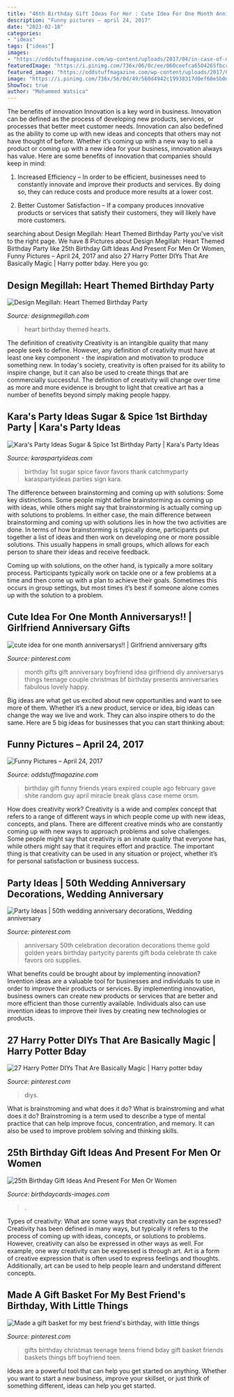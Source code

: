 ```yaml
---
title: "46th Birthday Gift Ideas For Her : Cute Idea For One Month Anniversarys!!"
description: "Funny pictures – april 24, 2017"
date: "2023-02-18"
categories:
- "ideas"
tags: ["ideas"]
images:
- "https://oddstuffmagazine.com/wp-content/uploads/2017/04/in-case-of-miracle-break-glass-650x880.jpg"
featuredImage: "https://i.pinimg.com/736x/06/0c/ee/060ceefca6504265fbcc11709ea017a7.jpg"
featured_image: "https://oddstuffmagazine.com/wp-content/uploads/2017/04/in-case-of-miracle-break-glass-650x880.jpg"
image: "https://i.pinimg.com/736x/56/0d/49/560d4942c19938317d0ef60e5b0dc6a3.jpg"
ShowToc: true
author: "Mohammed Watsica"
---
```



The benefits of innovation
Innovation is a key word in business. Innovation can be defined as the process of developing new products, services, or processes that better meet customer needs. Innovation can also bedefined as the ability to come up with new ideas and concepts that others may not have thought of before. Whether it’s coming up with a new way to sell a product or coming up with a new idea for your business, innovation always has value. Here are some benefits of innovation that companies should keep in mind: 
1) Increased Efficiency – In order to be efficient, businesses need to constantly innovate and improve their products and services. By doing so, they can reduce costs and produce more results at a lower cost. 

2) Better Customer Satisfaction – If a company produces innovative products or services that satisfy their customers, they will likely have more customers.

	

		
searching about Design Megillah: Heart Themed Birthday Party you've visit to the right page. We have 8 Pictures about Design Megillah: Heart Themed Birthday Party like 25th Birthday Gift Ideas And Present For Men Or Women, Funny Pictures – April 24, 2017 and also 27 Harry Potter DIYs That Are Basically Magic | Harry potter bday. Here you go:
		
    
## Design Megillah: Heart Themed Birthday Party

<img loading=lazy src="http://4.bp.blogspot.com/-LEjRuWLSlzg/T2D8nByoNUI/AAAAAAAABNQ/TdgPmRGnCBY/s1600/hearts+in+window+2+touched.jpg" onerror="this.onerror=null;this.src='https://tse4.mm.bing.net/th?id=OIP.J-p1wGoN39185xPVuPUytwHaJ4&amp;pid=15.1';" alt="Design Megillah: Heart Themed Birthday Party">

_Source: designmegillah.com_

>heart birthday themed hearts. 

	

The definition of creativity
Creativity is an intangible quality that many people seek to define. However, any definition of creativity must have at least one key component - the inspiration and motivation to produce something new. In today's society, creativity is often praised for its ability to inspire change, but it can also be used to create things that are commercially successful. The definition of creativity will change over time as more and more evidence is brought to light that creative art has a number of benefits beyond simply making people happy.

    
## Kara&#039;s Party Ideas Sugar &amp; Spice 1st Birthday Party | Kara&#039;s Party Ideas

<img loading=lazy src="http://karaspartyideas.com/wp-content/uploads/2016/06/Sugar-Spice-1st-Birthday-Party-via-Karas-Party-Ideas-KarasPartyIdeas.com4_.jpeg" onerror="this.onerror=null;this.src='https://tse4.mm.bing.net/th?id=OIP.VsdR9oKnmUuhfYLItg0n_AHaLI&amp;pid=15.1';" alt="Kara&#039;s Party Ideas Sugar &amp; Spice 1st Birthday Party | Kara&#039;s Party Ideas">

_Source: karaspartyideas.com_

>birthday 1st sugar spice favor favors thank catchmyparty karaspartyideas parties sign kara. 

	

The difference between brainstorming and coming up with solutions: Some key distinctions.
Some people might define brainstorming as coming up with ideas, while others might say that brainstorming is actually coming up with solutions to problems. In either case, the main difference between brainstorming and coming up with solutions lies in how the two activities are done.
In terms of how brainstorming is typically done, participants put together a list of ideas and then work on developing one or more possible solutions. This usually happens in small groups, which allows for each person to share their ideas and receive feedback.

Coming up with solutions, on the other hand, is typically a more solitary process. Participants typically work on tackle one or a few problems at a time and then come up with a plan to achieve their goals. Sometimes this occurs in group settings, but most times it’s best if someone alone comes up with the solution to a problem.

    
## Cute Idea For One Month Anniversarys!! | Girlfriend Anniversary Gifts

<img loading=lazy src="https://i.pinimg.com/736x/f0/ff/14/f0ff1439908c7e411d86cfd2c0e350fa--apology-gifts-anniversary-ideas.jpg" onerror="this.onerror=null;this.src='https://tse3.mm.bing.net/th?id=OIP.PiLgUt_KdWeNwbs2v5Q37AHaNL&amp;pid=15.1';" alt="cute idea for one month anniversarys!! | Girlfriend anniversary gifts">

_Source: pinterest.com_

>month gifts gift anniversary boyfriend idea girlfriend diy anniversarys things teenage couple christmas bf birthday presents anniversaries fabulous lovely happy. 

	

Big ideas are what get us excited about new opportunities and want to see more of them. Whether it’s a new product, service or idea, big ideas can change the way we live and work. They can also inspire others to do the same. Here are 5 big ideas for businesses that you can start thinking about: 

    
## Funny Pictures – April 24, 2017

<img loading=lazy src="https://oddstuffmagazine.com/wp-content/uploads/2017/04/in-case-of-miracle-break-glass-650x880.jpg" onerror="this.onerror=null;this.src='https://tse3.mm.bing.net/th?id=OIP.XldO1j8gdpznl67Rz1QfmwHaKB&amp;pid=15.1';" alt="Funny Pictures – April 24, 2017">

_Source: oddstuffmagazine.com_

>birthday gift funny friends years expired couple ago february gave shite random guy april miracle break glass case meme orsm. 

	

How does creativity work?
Creativity is a wide and complex concept that refers to a range of different ways in which people come up with new ideas, concepts, and plans. There are different creative minds who are constantly coming up with new ways to approach problems and solve challenges. Some people might say that creativity is an innate quality that everyone has, while others might say that it requires effort and practice. The important thing is that creativity can be used in any situation or project, whether it’s for personal satisfaction or business success.

    
## Party Ideas | 50th Wedding Anniversary Decorations, Wedding Anniversary

<img loading=lazy src="https://i.pinimg.com/736x/56/0d/49/560d4942c19938317d0ef60e5b0dc6a3.jpg" onerror="this.onerror=null;this.src='https://tse2.mm.bing.net/th?id=OIP.pyJpmXrpmXOqTAEyGbWYhwHaFc&amp;pid=15.1';" alt="Party Ideas | 50th wedding anniversary decorations, Wedding anniversary">

_Source: pinterest.com_

>anniversary 50th celebration decoration decorations theme gold golden years birthday partycity parents gift boda celebrate th cake favors oro supplies. 

	

What benefits could be brought about by implementing innovation?
Invention ideas are a valuable tool for businesses and individuals to use in order to improve their products or services. By implementing innovation, business owners can create new products or services that are better and more efficient than those currently available. Individuals also can use invention ideas to improve their lives by creating new technologies or products.

    
## 27 Harry Potter DIYs That Are Basically Magic | Harry Potter Bday

<img loading=lazy src="https://i.pinimg.com/736x/06/0c/ee/060ceefca6504265fbcc11709ea017a7.jpg" onerror="this.onerror=null;this.src='https://tse2.mm.bing.net/th?id=OIP.6d-OAVgw-cpe10U8hGZskAHaOZ&amp;pid=15.1';" alt="27 Harry Potter DIYs That Are Basically Magic | Harry potter bday">

_Source: pinterest.com_

>diys. 

	

What is brainstroming and what does it do?
What is brainstroming and what does it do? Brainstroming is a term used to describe a type of mental practice that can help improve focus, concentration, and memory. It can also be used to improve problem solving and thinking skills.

    
## 25th Birthday Gift Ideas And Present For Men Or Women

<img loading=lazy src="https://www.birthdaycards-images.com/wp-content/uploads/2020/10/Gift-ideas-on-25th-Birthday.jpg" onerror="this.onerror=null;this.src='https://tse2.mm.bing.net/th?id=OIP.8Bpn3ZttqiFADQVvWraA6AHaJ4&amp;pid=15.1';" alt="25th Birthday Gift Ideas And Present For Men Or Women">

_Source: birthdaycards-images.com_

>. 

	

Types of creativity: What are some ways that creativity can be expressed?
Creativity has been defined in many ways, but typically it refers to the process of coming up with ideas, concepts, or solutions to problems. However, creativity can also be expressed in other ways as well. For example, one way creativity can be expressed is through art. Art is a form of creative expression that is often used to express feelings and thoughts. Additionally, art can be used to help people learn and understand different concepts.

    
## Made A Gift Basket For My Best Friend&#039;s Birthday, With Little Things

<img loading=lazy src="https://i.pinimg.com/736x/a2/86/08/a286082e2d61ba16991cae1ed90c797b--my-best-friends-birthday-birthday-gifts.jpg" onerror="this.onerror=null;this.src='https://tse4.mm.bing.net/th?id=OIP.v81Bxso3xjsBXmWpKMI0gAHaJ3&amp;pid=15.1';" alt="Made a gift basket for my best friend&#039;s birthday, with little things">

_Source: pinterest.com_

>gifts birthday christmas teenage teens friend bday gift basket friends baskets things bff boyfriend teen. 

	

Ideas are a powerful tool that can help you get started on anything. Whether you want to start a new business, improve your skillset, or just think of something different, ideas can help you get started.

